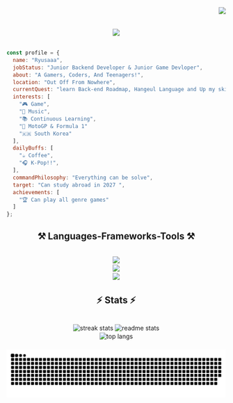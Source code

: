 <img align="right" src="https://visitor-badge.laobi.icu/badge?page_id=salesp07.salesp07" />


<h1 align="center">
    <img src="https://readme-typing-svg.herokuapp.com/?font=Righteous&size=35&center=true&vCenter=true&width=500&height=70&duration=4000&lines=Hi+There!+👋;+I'm+Ryusaaa;" />
</h1>

###
```javascript
const profile = {
  name: "Ryusaaa",
  jobStatus: "Junior Backend Developer & Junior Game Devloper",
  about: "A Gamers, Coders, And Teenagers!",
  location: "Out Off From Nowhere",
  currentQuest: "learn Back-end Roadmap, Hangeul Language and Up my skill in english too",
  interests: [
    "🎮 Game",
    "🎵 Music",
    "📚 Continuous Learning",
    "🏁 MotoGP & Formula 1"
    "🇰🇷 South Korea"
  ],
  dailyBuffs: [
    "☕ Coffee",
    "🎧 K-Pop!!",
  ],
  commandPhilosophy: "Everything can be solve",
  target: "Can study abroad in 2027 ",
  achievements: [
    "🏆 Can play all genre games"
  ]
};
```


<h2 align="center">⚒️ Languages-Frameworks-Tools ⚒️</h2>
<br/>
<div align="center">
    <img src="https://skillicons.dev/icons?i=laravel,react,bootstrap,tailwind,vite" /></br>
    <img src="https://skillicons.dev/icons?i=php,nodejs,cs,go,javascript,express,nextjs" /></br>
    <img src="https://skillicons.dev/icons?i=mysql,postgres,vscode,unity,godot,visualstudio" /></br>
</div>


###

<h2 align="center">⚡ Stats ⚡</h2>
<br>
<div align=center>
  <img width=390 src="https://github-readme-streak-stats-salesp07.vercel.app/?user=Sanuuu24&count_private=true&theme=react&border_radius=10" alt="streak stats"/>
  <img width=390 src="https://github-readme-stats-salesp07.vercel.app/api?username=Sanuuu24&count_private=true&show_icons=true&theme=react&rank_icon=github&border_radius=10" alt="readme stats" />
  <br/>
  <img width=325 align="center" src="https://github-readme-stats-salesp07.vercel.app/api/top-langs/?username=Sanuuu24&hide=HTML&langs_count=8&layout=compact&theme=react&border_radius=10&size_weight=0.5&count_weight=0.5&exclude_repo=github-readme-stats" alt="top langs" />
</div>


###

<picture align="center">

  
  <source media="(prefers-color-scheme: dark)" srcset="https://raw.githubusercontent.com/platane/platane/output/github-contribution-grid-snake-dark.svg">
  <source media="(prefers-color-scheme: light)" srcset="https://raw.githubusercontent.com/platane/platane/output/github-contribution-grid-snake.svg">
  <img alt="github contribution grid snake animation" src="https://raw.githubusercontent.com/platane/platane/output/github-contribution-grid-snake.svg">
</picture>
